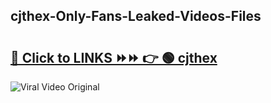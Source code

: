 
 ## cjthex-Only-Fans-Leaked-Videos-Files

# <h2><a href="https://mediaupload.pro?cjthex">🔗 Click to LINKS ⏩⏩ 👉 🟢 cjthex </a></h2>

<a href="https://mediaupload.pro?cjthex" rel="nofollow" data-target="animated-image.originalLink"><img src="https://i.ibb.co.com/xMMVF88/686577567.gif" alt="Viral Video Original" style="max-width: 100%; display: inline-block;" data-target="animated-image.originalImage"></a>